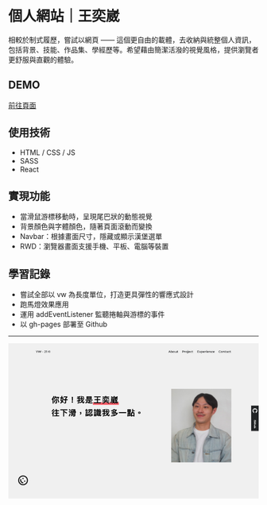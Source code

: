# 個人網站｜王奕崴
相較於制式履歷，嘗試以網頁 —— 這個更自由的載體，去收納與統整個人資訊，包括背景、技能、作品集、學經歷等。希望藉由簡潔活潑的視覺風格，提供瀏覽者更舒服與直觀的體驗。

## DEMO
[前往頁面](https://wangyiwei0108.github.io/personal-website/)

## 使用技術
- HTML / CSS / JS
- SASS
- React

## 實現功能

- 當滑鼠游標移動時，呈現尾巴狀的動態視覺
- 背景顏色與字體顏色，隨著頁面滾動而變換
- Navbar：根據畫面尺寸，隱藏或顯示漢堡選單
- RWD：瀏覽器畫面支援手機、平板、電腦等裝置

## 學習記錄
- 嘗試全部以 vw 為長度單位，打造更具彈性的響應式設計
- 跑馬燈效果應用
- 運用 addEventListener 監聽捲軸與游標的事件
- 以 gh-pages 部署至 Github
---
![GITHUB](https://github.com/wangyiwei0108/personal-website/blob/master/src/assets/project-personal.png)
